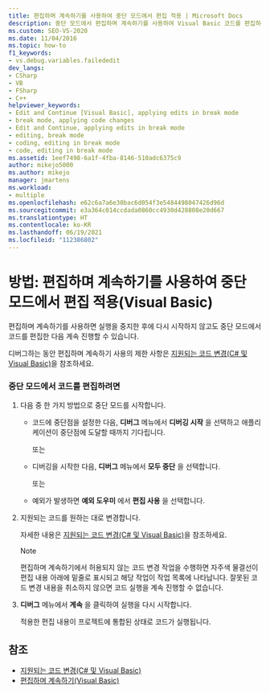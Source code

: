 ```yaml
---
title: 편집하며 계속하기를 사용하여 중단 모드에서 편집 적용 | Microsoft Docs
description: 중단 모드에서 편집하며 계속하기를 사용하여 Visual Basic 코드를 편집하는 방법을 보여 줍니다. 중단 모드를 시작하는 방법은 여러 가지가 있습니다.
ms.custom: SEO-VS-2020
ms.date: 11/04/2016
ms.topic: how-to
f1_keywords:
- vs.debug.variables.failededit
dev_langs:
- CSharp
- VB
- FSharp
- C++
helpviewer_keywords:
- Edit and Continue [Visual Basic], applying edits in break mode
- break mode, applying code changes
- Edit and Continue, applying edits in break mode
- editing, break mode
- coding, editing in break mode
- code, editing in break mode
ms.assetid: 1eef7498-6a1f-4fba-8146-510adc6375c9
author: mikejo5000
ms.author: mikejo
manager: jmartens
ms.workload:
- multiple
ms.openlocfilehash: e62c6a7a6e30bac6d054f3e5484498047426d96d
ms.sourcegitcommit: e3a364c014ccdada0860cc4930d428808e20d667
ms.translationtype: HT
ms.contentlocale: ko-KR
ms.lasthandoff: 06/19/2021
ms.locfileid: "112386802"
---
```

# <a name="how-to-apply-edits-in-break-mode-with-edit-and-continue-visual-basic"></a>방법: 편집하며 계속하기를 사용하여 중단 모드에서 편집 적용(Visual Basic)
편집하며 계속하기를 사용하면 실행을 중지한 후에 다시 시작하지 않고도 중단 모드에서 코드를 편집한 다음 계속 진행할 수 있습니다.

디버그하는 동안 편집하며 계속하기 사용의 제한 사항은 [지원되는 코드 변경(C# 및 Visual Basic)](../debugger/supported-code-changes-csharp.md)을 참조하세요.

### <a name="to-edit-code-in-break-mode"></a>중단 모드에서 코드를 편집하려면

1. 다음 중 한 가지 방법으로 중단 모드를 시작합니다.

    - 코드에 중단점을 설정한 다음, **디버그** 메뉴에서 **디버깅 시작** 을 선택하고 애플리케이션이 중단점에 도달할 때까지 기다립니다.

         또는

    - 디버깅을 시작한 다음, **디버그** 메뉴에서 **모두 중단** 을 선택합니다.

         또는

    - 예외가 발생하면 **예외 도우미** 에서 **편집 사용** 을 선택합니다.

2. 지원되는 코드를 원하는 대로 변경합니다.

     자세한 내용은 [지원되는 코드 변경(C# 및 Visual Basic)](../debugger/supported-code-changes-csharp.md)을 참조하세요.

    > [!NOTE]
    > 편집하며 계속하기에서 허용되지 않는 코드 변경 작업을 수행하면 자주색 물결선이 편집 내용 아래에 밑줄로 표시되고 해당 작업이 작업 목록에 나타납니다. 잘못된 코드 변경 내용을 취소하지 않으면 코드 실행을 계속 진행할 수 없습니다.

3. **디버그** 메뉴에서 **계속** 을 클릭하여 실행을 다시 시작합니다.

     적용한 편집 내용이 프로젝트에 통합된 상태로 코드가 실행됩니다.

## <a name="see-also"></a>참조
- [지원되는 코드 변경(C# 및 Visual Basic)](../debugger/supported-code-changes-csharp.md)
- [편집하며 계속하기(Visual Basic)](../debugger/edit-and-continue-visual-basic.md)
